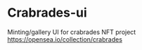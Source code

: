 # Crabrades-ui
Minting/gallery UI for crabrades NFT project
https://opensea.io/collection/crabrades
